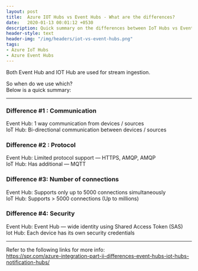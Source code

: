 ```yaml
---
layout: post
title:  Azure IOT Hubs vs Event Hubs - What are the differences?
date:   2020-01-13 00:01:12 +0530
description: Quick summary on the differences between IoT Hubs vs Event Hubs
header-style: text
header-img: "/img/headers/iot-vs-event-hubs.png"
tags: 
- Azure IoT Hubs
- Azure Event Hubs
---
```


Both Event Hub and IOT Hub are used for stream ingestion.

So when do we use which?  
Below is a quick summary:

---

### Difference #1 : Communication
Event Hub: 1 way communication from devices / sources  
IoT Hub: Bi-directional communication between devices / sources

### Difference #2 : Protocol
Event Hub: Limited protocol support — HTTPS, AMQP, AMQP  
IoT Hub: Has additional — MQTT

### Difference #3: Number of connections
Event Hub: Supports only up to 5000 connections simultaneously  
IoT Hub: Supports > 5000 connections (Up to millions)

### Difference #4: Security
Event Hub: Event Hub — wide identity using Shared Access Token (SAS)  
Iot Hub: Each device has its own security credentials

---

Refer to the following links for more info:  
https://spr.com/azure-integration-part-ii-differences-event-hubs-iot-hubs-notification-hubs/
